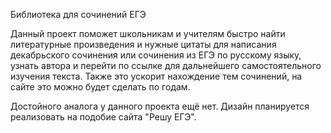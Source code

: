 Библиотека для сочинений ЕГЭ

Данный проект поможет школьникам и учителям быстро найти литературные произведения и нужные цитаты для написания декабрьского сочинения или сочинения из ЕГЭ по русскому языку, узнать автора и перейти по ссылке для дальнейшего самостоятельного изучения текста. 
Также это ускорит нахождение тем сочинений, на сайте это можно будет сделать по годам.

Достойного аналога у данного проекта ещё нет. 
Дизайн планируется реализовать на подобие сайта "Решу ЕГЭ".
